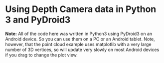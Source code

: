 # Using Depth Camera data in Python 3 and PyDroid3

**Note:** All of the code here was written in Python3 using PyDroid3 on an Android device. So you can use them on a PC or an Android tablet. Note, however, that the point cloud example uses matplotlib with a very large number of 3D vertices, so will update very slowly on most Android devices if you drag to change the plot view.
